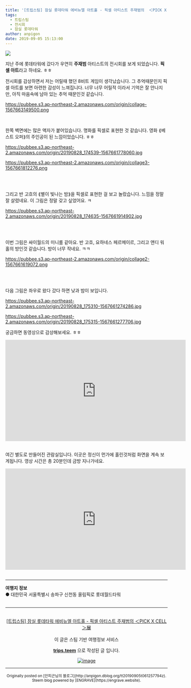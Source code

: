 ```yaml
---
title: '[트립스팀] 잠실 롯데타워 에비뉴엘 아트홀 - 픽셀 아티스트 주재범의  ＜PICK X CELL＞展'
tags:
  - 트립스팀
  - 전시회
  - 잠실 롯데타워
author: anpigon
date: 2019-09-05 15:13:00
---
```


![](https://pubbee.s3.ap-northeast-2.amazonaws.com/origin/20190828_174446-1567663813542.jpg)
	
지난 주에 롯데타워에 갔다가 우연히 **주재범** 아티스트의 전시회를 보게 되었습니다. **픽셀 아트**라고 하네요. ㅎㅎ

전시회를 감상하면서 저는 어릴때 했던 8비트 게임이 생각났습니다. 그 추억때문인지 픽셀 아트를 보면 아련한 감성이 느껴집니다. 너무 너무 어릴적 이라서 기억은 잘 안나지만, 아직 마음속에 남아 있는 추억 때문인것 같습니다.

https://pubbee.s3.ap-northeast-2.amazonaws.com/origin/collage-1567663149500.png

<br>

한쪽 벽면에는 많은 액자가 붙어있습니다. 명화를 픽셀로 표현한 것 같습니다. 영화 ⟪베스트 오퍼⟫의 주인공이 된 느낌이었습니다. ㅎㅎ

https://pubbee.s3.ap-northeast-2.amazonaws.com/origin/20190828_174539-1567661778060.jpg

https://pubbee.s3.ap-northeast-2.amazonaws.com/origin/collage3-1567661812276.png

<br>
<br>

그리고 반 고흐의 ⟪별이 빛나는 밤⟫을 픽셀로 표현한 걸 보고 놀랐습니다. 느낌을 정말 잘 살렸네요. 이 그림은 정말 갖고 싶었어요. ㅋ

https://pubbee.s3.ap-northeast-2.amazonaws.com/origin/20190828_174635-1567661914902.jpg

<br>
<br>

이번 그림은 싸이월드의 미니룸 같아요. 반 고흐, 요하네스 페르메이르, 그리고 앤디 워홀의 방인것 같습니다. 방이 너무 작네요. ㅋㅋ

https://pubbee.s3.ap-northeast-2.amazonaws.com/origin/collage2-1567661619072.png

<br>
<br>

다음 그림은 좌우로 왔다 갔다 하면 낮과 밤이 보입니다. 

https://pubbee.s3.ap-northeast-2.amazonaws.com/origin/20190828_175310-1567661274286.jpg

https://pubbee.s3.ap-northeast-2.amazonaws.com/origin/20190828_175315-1567661277706.jpg

궁금하면 동영상으로 감상해보세요. ㅎㅎ

<iframe width="560" height="315" src="https://www.youtube.com/embed/k48m-sMTliw" frameborder="0" allow="accelerometer; autoplay; encrypted-media; gyroscope; picture-in-picture" allowfullscreen></iframe>

<br>
<br>

여긴 별도로 만들어진 관람실입니다. 이곳은 정신이 먼가에 홀린것처럼 화면을 계속 보게됩니다. 영상 시간은 총 20분인데 금방 지나가네요.

<iframe width="560" height="315" src="https://www.youtube.com/embed/KgE1Jl1eQvw" frameborder="0" allow="accelerometer; autoplay; encrypted-media; gyroscope; picture-in-picture" allowfullscreen></iframe>

<br>
<br>
<hr><b>여행지 정보</b><br/>● 대한민국 서울특별시 송파구 신천동 올림픽로 롯데월드타워<br/><br/><hr><br/><center><a href='https://kr.tripsteem.com/post/tt20190905t061257794z'>[트립스팀] 잠실 롯데타워 에비뉴엘 아트홀 - 픽셀 아티스트 주재범의  ＜PICK X CELL＞展</a></center><br />
<center>
이 글은 스팀 기반 여행정보 서비스

<a href='https://kr.tripsteem.com/'><b>trips.teem</b></a> 으로 작성된 글 입니다.

<a href='https://kr.tripsteem.com/'>![image](https://cdn.steemitimages.com/DQmUFZTyUVo6PuZGHeF9VxLHxkrufqLa37Wz8U6A9j115JU/%EB%B0%B0%EB%84%88_%EB%B4%84.jpg)</a>
</center>

***
<center><sup>Originally posted on [안피곤님의 블로그](http://anpigon.dblog.org/tt20190905t061257794z). Steem blog powered by [ENGRAVE](https://engrave.website).</sup></center>